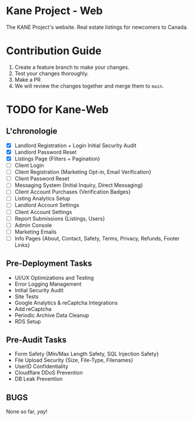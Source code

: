 # Kane Project - Web

The KANE Project's website. Real estate listings for newcomers to Canada.

# Contribution Guide

1. Create a feature branch to make your changes.
2. Test your changes thoroughly.
3. Make a PR
4. We will review the changes together and merge them to `main`.

# TODO for Kane-Web

## L'chronologie

- [x] Landlord Registration + Login Initial Security Audit
- [x] Landlord Password Reset
- [x] Listings Page {Filters + Pagination}
- [ ] Client Login
- [ ] Client Registration {Marketing Opt-in, Email Verification}
- [ ] Client Password Reset
- [ ] Messaging System {Initial Inquiry, Direct Messaging}
- [ ] Client Account Purchases {Verification Badges}
- [ ] Listing Analytics Setup
- [ ] Landlord Account Settings
- [ ] Client Account Settings
- [ ] Report Submissions {Listings, Users}
- [ ] Admin Console
- [ ] Marketing Emails
- [ ] Info Pages {About, Contact, Safety, Terms, Privacy, Refunds, Footer Links}

## Pre-Deployment Tasks

- UI/UX Optimizations and Testing
- Error Logging Management
- Initial Security Audit
- Site Tests
- Google Analytics & reCaptcha Integrations
- Add reCaptcha
- Periodic Archive Data Cleanup
- RDS Setup

## Pre-Audit Tasks

- Form Safety {Min/Max Length Safety, SQL Injection Safety}
- File Upload Security {Size, File-Type, Filenames}
- UserID Confidentiality
- Cloudflare DDoS Prevention
- DB Leak Prevention

## BUGS

None so far, *yay*!